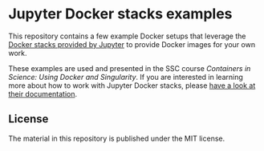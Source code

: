 # Jupyter Docker stacks examples

This repository contains a few example Docker setups that leverage the
[Docker stacks provided by Jupyter](https://github.com/jupyter/docker-stacks/)
to provide Docker images for your own work.

These examples are used and presented in the SSC course *Containers in Science:
Using Docker and Singularity*. If you are interested in learning more about how
to work with Jupyter Docker stacks, please [have a look at their documentation](https://jupyter-docker-stacks.readthedocs.io/).
 
## License

The material in this repository is published under the MIT license.

